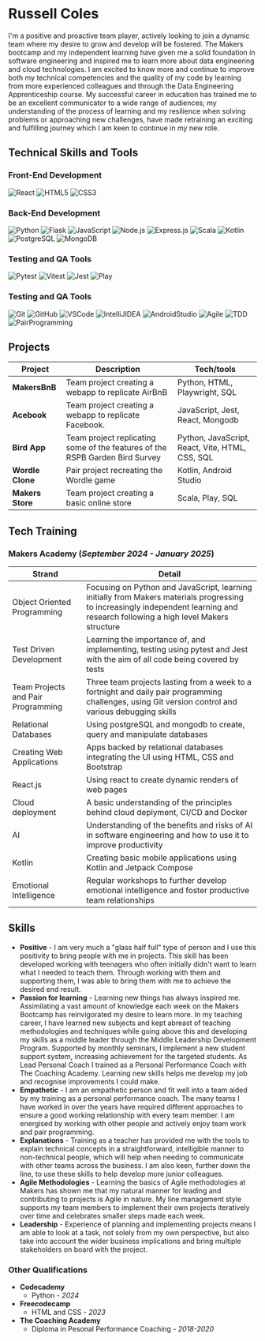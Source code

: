 # Russell Coles

I'm a positive and proactive team player, actively looking to join a dynamic team where my desire to grow and develop will be fostered. The Makers bootcamp and my independent learning have given me a solid foundation in software engineering and inspired me to learn more about data engineering and cloud technologies. I am excited to know more and continue to improve both my technical competencies and the quality of my code by learning from more experienced colleagues and through the Data Engineering Apprenticeship course. My successful career in education has trained me to be an excellent communicator to a wide range of audiences; my understanding of the process of learning and my resilience when solving problems or approaching new challenges, have made retraining an exciting and fulfilling journey which I am keen to continue in my new role. 

## Technical Skills and Tools
### Front-End Development
![React](https://img.shields.io/badge/React-61DAFB?style=for-the-badge&logo=react&logoColor=black)
![HTML5](https://img.shields.io/badge/HTML5-E34F26?style=for-the-badge&logo=html5&logoColor=white)
![CSS3](https://img.shields.io/badge/CSS3-1572B6?style=for-the-badge&logo=css3&logoColor=white)

### Back-End Development
![Python](https://img.shields.io/badge/Python-3776AB?style=for-the-badge&logo=python&logoColor=white)
![Flask](https://img.shields.io/badge/Flask-000000?style=for-the-badge&logo=flask&logoColor=white)
![JavaScript](https://img.shields.io/badge/JavaScript-EFD81B?style=for-the-badge&logo=javascript&logoColor=black)
![Node.js](https://img.shields.io/badge/Node.js-8BBF3E?style=for-the-badge&logo=node.js&logoColor=white)
![Express.js](https://img.shields.io/badge/Express.js-E5E5EA?style=for-the-badge&logo=express&logoColor=black)
![Scala](https://img.shields.io/badge/Scala-E8D4D2?style=for-the-badge&logo=scala&logoColor=D73322)
![Kotlin](https://img.shields.io/badge/Kotlin-7B68E4?style=for-the-badge&logo=kotlin&logoColor=white)
![PostgreSQL](https://img.shields.io/badge/PostgreSQL-31648C?style=for-the-badge&logo=postgresql&logoColor=white)
![MongoDB](https://img.shields.io/badge/MongoDB-138D4D?style=for-the-badge&logo=mongodb&logoColor=white)

### Testing and QA Tools
![Pytest](https://img.shields.io/badge/Pytest-D82714?style=for-the-badge&logo=pytest&logoColor=white)
![Vitest](https://img.shields.io/badge/Vitest-F4C129?style=for-the-badge&logo=vitest&logoColor=white)
![Jest](https://img.shields.io/badge/Jest-944058?style=for-the-badge&logo=jest&logoColor=white)
![Play](https://img.shields.io/badge/Play-8ECB3A?style=for-the-badge&logo=play&logoColor=white)
### Testing and QA Tools
![Git](https://img.shields.io/badge/Git-E84F32?style=for-the-badge&logo=git&logoColor=white)
![GitHub](https://img.shields.io/badge/GitHub-black?style=for-the-badge&logo=github&logoColor=white)
![VSCode](https://img.shields.io/badge/VS_Code-0074C7?style=for-the-badge&logoColor=white)
![IntelliJIDEA](https://img.shields.io/badge/IntelliJ_IDEA-F72F5A?style=for-the-badge&logoColor=white)
![AndroidStudio](https://img.shields.io/badge/Android_Studio-74B233?style=for-the-badge&logo=Android&logoColor=white)
![Agile](https://img.shields.io/badge/Agile-6B256B?style=for-the-badge&logo=agile&logoColor=white)
![TDD](https://img.shields.io/badge/TDD-F7C958?style=for-the-badge&logoColor=white)
![PairProgramming](https://img.shields.io/badge/Pair_Programming-BB0C0C?style=for-the-badge&logo=scalaplay&logoColor=white)


## Projects

| Project          | Description                    | Tech/tools        |
| ---------------- | -----------------              | ----------------- |
| **MakersBnB**    | Team project creating a webapp to replicate AirBnB    | Python, HTML, Playwright, SQL |
| **Acebook**      | Team project creating a webapp to replicate Facebook. | JavaScript, Jest, React, Mongodb  |
| **Bird App** | Team project replicating some of the features of the RSPB Garden Bird Survey | Python, JavaScript, React, Vite, HTML, CSS, SQL |
| **Wordle Clone** | Pair project recreating the Wordle game | Kotlin, Android Studio |
| **Makers Store** | Team project creating a basic online store | Scala, Play, SQL |

## Tech Training
### Makers Academy (_September 2024 - January 2025_)
| Strand | Detail |
| -------| -------|
| Object Oriented Programming | Focusing on Python and JavaScript, learning initially from Makers materials progressing to increasingly independent learning and research following a high level Makers structure|
| Test Driven Development | Learning the importance of, and implementing, testing using pytest and Jest with the aim of all code being covered by tests|
| Team Projects and Pair Programming | Three team projects lasting from a week to a fortnight and daily pair programming challenges, using Git version control and various debugging skills |
| Relational Databases | Using postgreSQL and mongodb to create, query and manipulate databases |
| Creating Web Applications | Apps backed by relational databases integrating the UI using HTML, CSS and Bootstrap
| React.js | Using react to create dynamic renders of web pages
| Cloud deployment | A basic understanding of the principles behind cloud deplyment, CI/CD and Docker |
| AI | Understanding of the benefits and risks of AI in software engineering and how to use it to improve productivity
| Kotlin | Creating basic mobile applications using Kotlin and Jetpack Compose
| Emotional Intelligence | Regular workshops to further develop emotional intelligence and foster productive team relationships |

## Skills

- **Positive** - I am very much a "glass half full" type of person and I use this positivity to bring people with me in projects. This skill has been developed working with teenagers who often initially didn't want to learn what I needed to teach them. Through working with them and supporting them, I was able to bring them with me to achieve the desired end result.
- **Passion for learning** - Learning new things has always inspired me. Assimilating a vast amount of knowledge each week on the Makers Bootcamp has reinvigorated my desire to learn more. In my teaching career, I have learned new subjects and kept abreast of teaching methodologies and techniques while going above this and developing my skills as a middle leader through the Middle Leadership Development Program. Supported by monthly seminars, I implement a new student support system, increasing achievement for the targeted students. As Lead Personal Coach I trained as a Personal Performance Coach with The Coaching Academy. Learning new skills helps me develop my job and recognise improvements I could make.
- **Empathetic** -  I am an empathetic person and fit well into a team aided by my training as a personal performance coach. The many teams I have worked in over the years have required different approaches to ensure a good working relationship with every team member. I am energised by working with other people and actively enjoy team work and pair programming. 
- **Explanations** - Training as a teacher has provided me with the tools to explain technical concepts in a straightforward, intelligible manner to non-technical people, which will help when needing to communicate with other teams across the business. I am also keen, further down the line, to use these skills to help develop more junior colleagues.
- **Agile Methodologies** - Learning the basics of Agile methodologies at Makers has shown me that my natural manner for leading and contributing to projects is Agile in nature. My line management style supports my team members to implement their own projects iteratively over time and celebrates smaller steps made each week.
- **Leadership** - Experience of planning and implementing projects means I am able to look at a task, not solely from my own perspective, but also take into account the wider business implications and bring multiple stakeholders on board with the project.


### Other Qualifications

- **Codecademy** 
    - Python - _2024_
- **Freecodecamp**
    - HTML and CSS - _2023_
- **The Coaching Academy** 
    - Diploma in Pesonal Performance Coaching - _2018-2020_
